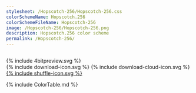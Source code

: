 ```yaml
---
stylesheet: /Hopscotch-256/Hopscotch-256.css
colorSchemeName: Hopscotch.256
colorSchemeFileName: Hopscotch-256
image: /Hopscotch-256/Hopscotch-256.png
description: Hopscotch.256 color scheme
permalink: /Hopscotch-256/
---
```

<h2 style='text-align:center'>
    <a id='colorSchemeNameLink' href='#'>
        <span class='ColorSchemeFileName' />
    </a>
</h2>

<div class='centeredText'>
{% include 4bitpreview.svg %}
</div>

<div class='centeredText'>
    <a id='downloadSchemeLink' class='padded'>
{% include download-icon.svg %}
    </a>
    <a id='cdnSchemeLink' class='padded'>
{% include download-cloud-icon.svg %}
    </a>
    <a id='feelingLucky' href="javascript:feelingLucky(document.getElementById('themeSelector'))" class='padded'>
{% include shuffle-icon.svg %}
    </a>
</div>

{% include ColorTable.md %}


